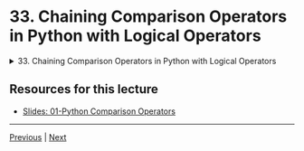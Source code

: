 # 33. Chaining Comparison Operators in Python with Logical Operators

<details>
  <summary> 33. Chaining Comparison Operators in Python with Logical Operators </summary>

-   [Notebook: 02-Chained Comparison Operators](http://localhost:8888/notebooks/Documents/Complete-Python-3-Bootcamp/01-Python%20Comparison%20Operators/02-Chained%20Comparison%20Operators.ipynb)

-   [Codebase: 02-Chained-Comparison-Operators.py](../../../codebase/python-camp/01-Python-Comparison-Operators/02-Chained-Comparison-Operators.py)

</details> 


## Resources for this lecture


-   [Slides: 01-Python Comparison Operators](https://docs.google.com/presentation/d/14zLPy_0qVsa4Jo7hpl6pyP5oRe0gsnuZcCAjQe998ZU/edit#slide=id.p)


---

[Previous](./32_Comparison-Operators-in-Python.md) | [Next](./34_If-Elif-and-Else-Statements-in-Python.md)